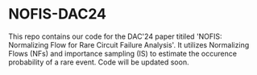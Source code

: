 # NOFIS-DAC24

This repo contains our code for the DAC'24 paper titiled 'NOFIS: Normalizing Flow for Rare Circuit Failure Analysis'. It utilizes Normalizing Flows (NFs) and importance sampling (IS) to estimate the occurence probability of a rare event. Code will be updated soon.

